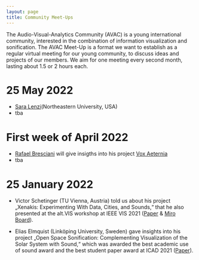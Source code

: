```yaml
---
layout: page
title: Community Meet-Ups
---
```


The Audio-Visual-Analytics Community (AVAC) is a young international community, interested in the combination of information visualization and sonification. The AVAC Meet-Up is a format we want to establish as a regular virtual meeting for our young community, to discuss ideas and projects of our members. We aim for one meeting every second month, lasting about 1.5 or 2 hours each.

# 25 May 2022

- [Sara Lenzi](https://www.saralenzi.com/)(Northeastern University, USA)
- tba

# First week of April 2022

- [Rafael Bresciani](https://rafaelbresciani.com/statement) will give insigths into his project [Vox Aeternia](https://rafaelbresciani.com/voxaeterna)
- tba

# 25 January 2022

- Victor Schetinger (TU Vienna, Austria) told us about his project „Xenakis: Experimenting With Data, Cities, and Sounds,“ that he also presented at the alt.VIS workshop at IEEE VIS 2021 ([Paper](https://arxiv.org/pdf/2109.14992.pdf) & [Miro Board](https://miro.com/app/board/o9J_l47ltks=/?moveToWidget=3074457361915360658&cot=14)).

- Elias Elmquist (Linköping University, Sweden) gave insights into his project „Open Space Sonification: Complementing Visualization of the Solar System with Sound,“ which was awarded the best academic use of sound award and the best student paper award at ICAD 2021 ([Paper](https://icad2021.icad.org/wp-content/uploads/2021/06/ICAD_2021_18.pdf)).
